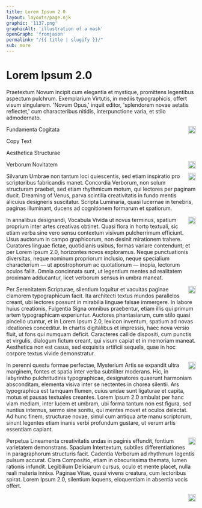 ```yaml
---
title: Lorem Ipsum 2 0
layout: layouts/page.njk
graphic: '1137.png'
graphicAlt: 'illustration of a mask'
openGraph: 'fromjason'
permalink: "/{{ title | slugify }}/"
sub: more
---
```


# Lorem Ipsum 2.0

<p id="lorem-1">
Praetextum Novum incipit cum elegantia et mystique, promittens legentibus aspectum pulchrum. Exemplarium Virtutis, in mediis typographicis, offert visum singularem. 'Novum Opus,' inquit editor, 'splendorem novae aetatis reflectet,' cum characteribus nitidis, interpunctione varia, et stilo admodernato.
</p>
<a role="button" class="copy-btn" data-target="lorem-1" style="text-decoration: none;">
<img class="copy-icon" src="/img/copytext.svg" loading="lazy" alt="icon for copying text" style="width: 20px; float: right;">
</a>

<p id="lorem-2">
Fundamenta Cogitata
</p>
<a role="button" class="copy-btn" data-target="lorem-2" style="text-decoration: none;">
Copy Text
</a>
<p id="lorem-3">
Aesthetica Structurae
</p>
<a role="button" class="copy-btn" data-target="lorem-3" style="text-decoration: none;">
<img class="copy-icon" src="/img/copytext.svg" loading="lazy" alt="icon for copying text" style="width: 20px; float: right;">
</a>
<p id="lorem-4">
Verborum Novitatem
</p>
<a role="button" class="copy-btn" data-target="lorem-4" style="text-decoration: none;">
<img class="copy-icon" src="/img/copytext.svg" loading="lazy" alt="icon for copying text" style="width: 20px; float: right;">
</a>
<p id="lorem-5">
Silvarum Umbrae non tantum loci quiescentis, sed etiam inspiratio pro scriptoribus fabricandis manet. Concordia Verborum, non solum structuram praebet, sed etiam rhythmicum motum, qui lectores per paginam ducit. Dreaming of Venus, parva scintilla creativitatis in fundo mentis alicuius designeris suscitatur. Scripta Luminaria, quasi lucernae in tenebris, paginas illuminant, ducens ad cognitionem formarum et spatiorum.
</p>
<a role="button" class="copy-btn" data-target="lorem-5" style="text-decoration: none;">
<img class="copy-icon" src="/img/copytext.svg" loading="lazy" alt="icon for copying text" style="width: 20px; float: right;">
</a>
<p id="lorem-6">
In annalibus designandi, Vocabula Vivida ut novus terminus, spatium proprium inter artes creativas obtinet. Quasi flora in horto textuali, sic etiam verba sine vero sensu contextum visivum pulcherrimum efficiunt. Usus auctorum in campo graphicorum, non desinit mirationem trahere. Curatores linguae fictae, quotidianis usibus, formas variare contendunt; et per Lorem Ipsum 2.0, horizontes novos exploramus. Neque punctuationis diversitas, neque nominum propriorum inclusio, neque specialium characterium — ut apostrophorum ac quotationum — inopia, lectorum oculos fallit. Omnia concinnata sunt, ut legentium mentes ad realitatem proximam adducantur, licet verborum sensus in umbra maneat.
</p>
<a role="button" class="copy-btn" data-target="lorem-6" style="text-decoration: none;">
<img class="copy-icon" src="/img/copytext.svg" loading="lazy" alt="icon for copying text" style="width: 20px; float: right;">
</a>
<p id="lorem-7">
Per Serenitatem Scripturae, silentium loquitur et vacuitas paginae clamorem typographicum facit. Ita architecti textus mundos parallelos creant, ubi lectores possunt in mirabilia linguae falsae immergere. In labore huius creationis, Fulgentia Signa omnibus praebentur, etiam illis qui primum artem typographicam experiuntur. Auctores phantasiarum, cum stilo quasi pincello utuntur, et in Lorem Ipsum 2.0, lexicon inventum, spatium ad novas ideationes conceditur. In chartis digitalibus et impressis, haec nova versio fluit, ut fons qui numquam deficit. Caracteres callide dispositi, cum punctis et virgulis, dialogum fictum creant, qui visum capiat et in memoriam maneat. Aesthetica non est casus, sed exquisita artificii sequela, quae in hoc corpore textus vivide demonstratur.
</p>
<a role="button" class="copy-btn" data-target="lorem-7" style="text-decoration: none;">
<img class="copy-icon" src="/img/copytext.svg" loading="lazy" alt="icon for copying text" style="width: 20px; float: right;">
</a>
<p id="lorem-8">
In perenni questu formae perfectae, Mysterium Artis se expandit ultra marginem, fontes et spatia inter verba subtiliter moderans. Hic, in labyrintho pulchritudinis typographicae, designatores quaerunt harmoniam absconditam, elementa visiva inter se nectentes in chorea silentii. Ars typographica est tamquam flumen, cuius undae sunt ligaturae et capita, motus et pausas textuales creantes. Lorem Ipsum 2.0 ambulat per hanc viam mediam, inter lucem et umbram, ubi forma tantum non est figura, sed nuntius internus, sermo sine sonitu, qui mentes movet et oculos delectat. Ad hunc finem, structurae novae, simul cum antiqua arte manu scriptorum, sinunt legentes etiam inanis verbi profundum gustare, ut verum artis essentiam capiant.
</p>
<a role="button" class="copy-btn" data-target="lorem-8" style="text-decoration: none;">
<img class="copy-icon" src="/img/copytext.svg" loading="lazy" alt="icon for copying text" style="width: 20px; float: right;">
</a>
<p id="lorem-9">
Perpetua Lineamenta creativitatis undas in paginis effundit, fontium varietatem demonstrans. Spacium Intertextum, subtiles differentiationes in paragraphorum structuris facit. Cadentia Verborum ad rhythmum legentis pulsum accurat. Clara Compositio, etiam in obscurissima themata, lumen rationis infundit. Legibilium Deliciarum cursus, oculo et mente placet, nulla reali materia innixa. Paginae Vitae, quasi vivens creatura, cum lectoribus spirat. Lorem Ipsum 2.0, silentium loquens, eloquentiam in absentia vocis offert.
</p>
<a role="button" class="copy-btn" data-target="lorem-9" style="text-decoration: none;">
<img class="copy-icon" src="/img/copytext.svg" loading="lazy" alt="icon for copying text" style="width: 20px; float: right;">
</a>

<script>
// This script sets up the copy functionality for each button

// Function to copy text to clipboard
function copyTextToClipboard(text) {
  navigator.clipboard.writeText(text).then(function() {
    alert('Text successfully copied to clipboard');
  }).catch(function(err) {
    alert('Error in copying text: ' + err);
  });
}

// Event listener for all copy buttons
document.querySelectorAll('.copy-btn').forEach(function(button) {
  button.addEventListener('click', function(event) {
    // Get the ID of the target element from the data-target attribute
    var targetId = event.target.getAttribute('data-target');
    var text = document.getElementById(targetId).innerText;
    copyTextToClipboard(text);
  });
});
</script>